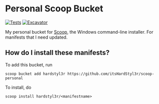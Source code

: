 # Personal Scoop Bucket

[![Tests](https://github.com/itsHardStyl3r/scoop-personal/actions/workflows/ci.yml/badge.svg)](https://github.com/itsHardStyl3r/scoop-personal/actions/workflows/ci.yml) [![Excavator](https://github.com/itsHardStyl3r/scoop-personal/actions/workflows/excavator.yml/badge.svg)](https://github.com/itsHardStyl3r/scoop-personal/actions/workflows/excavator.yml)

My personal bucket for [Scoop](https://scoop.sh), the Windows command-line installer. For manifests that I need updated.

## How do I install these manifests?

To add this bucket, run
```pwsh
scoop bucket add hardstyl3r https://github.com/itsHardStyl3r/scoop-personal
```
To install, do
```pwsh
scoop install hardstyl3r/<manifestname>
```
